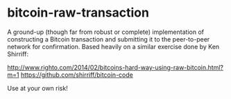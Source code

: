 bitcoin-raw-transaction
=======================

A ground-up (though far from robust or complete) implementation of constructing a Bitcoin transaction and submitting it to the peer-to-peer network for confirmation. Based heavily on a similar exercise done by Ken Shirriff:

http://www.righto.com/2014/02/bitcoins-hard-way-using-raw-bitcoin.html?m=1
https://github.com/shirriff/bitcoin-code

Use at your own risk!
